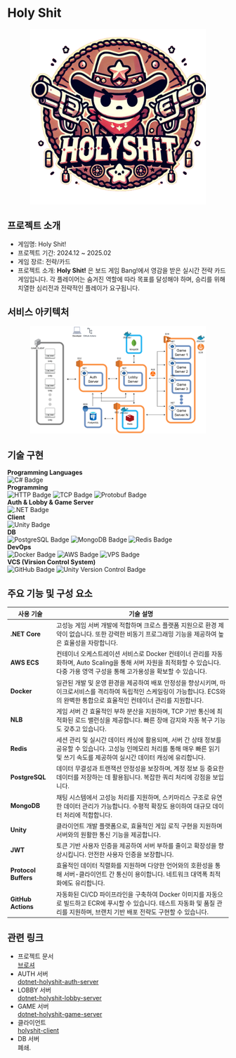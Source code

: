 # Holy Shit

<p align="center">
  <img src="./holyshit-server/Assets/holyshit-logo.png" alt="Holyshit Logo" width="400"/>
</p>

## 프로젝트 소개

- 게임명: Holy Shit!
- 프로젝트 기간: 2024.12 ~ 2025.02
- 게임 장르: 전략/카드
- 프로젝트 소개: **Holy Shit!** 은 보드 게임 Bang!에서 영감을 받은 실시간 전략 카드 게임입니다. 각 플레이어는 숨겨진 역할에 따라 목표를 달성해야 하며, 승리를 위해 치열한 심리전과 전략적인 플레이가 요구됩니다.

## 서비스 아키텍처

<p align="center">
  <img src="./holyshit-server/Assets/service-architecture.png" alt="Service Architecture" width="400"/>
</p>

## 기술 구현

<b>Programming Languages</b>
<br>
<img src="https://img.shields.io/badge/C%23-239120?style=for-the-badge&logo=csharp&logoColor=white"
        alt="C# Badge" />
<br>
<b>Programming</b>
<br>
<img src="https://img.shields.io/badge/HTTP-4A90E2?style=for-the-badge&logo=http&logoColor=white"
        alt="HTTP Badge" />
<img src="https://img.shields.io/badge/TCP-00599C?style=for-the-badge&logo=protocol&logoColor=white"
        alt="TCP Badge" />
<img src="https://img.shields.io/badge/Protobuf-336791?style=for-the-badge&logo=google&logoColor=white"
        alt="Protobuf Badge" />
<br>
<b>Auth & Lobby & Game Server</b>
<br>
<img src="https://img.shields.io/badge/.NET-512BD4?style=for-the-badge&logo=dotnet&logoColor=white"
        alt=".NET Badge" />
<br>
<b>Client</b>
<br>
<img src="https://img.shields.io/badge/Unity-000000?style=for-the-badge&logo=unity&logoColor=white"
        alt="Unity Badge" />
<br>
<b>DB</b>
<br>
<img src="https://img.shields.io/badge/PostgreSQL-336791?style=for-the-badge&logo=postgresql&logoColor=white"
        alt="PostgreSQL Badge" />
<img src="https://img.shields.io/badge/MongoDB-47A248?style=for-the-badge&logo=mongodb&logoColor=white"
        alt="MongoDB Badge" />
<img src="https://img.shields.io/badge/Redis-DC382D?style=for-the-badge&logo=redis&logoColor=white"
        alt="Redis Badge" />
<br>
<b>DevOps</b>
<br>
<img src="https://img.shields.io/badge/Docker-2496ED?style=for-the-badge&logo=docker&logoColor=white"
        alt="Docker Badge" />
<img src="https://img.shields.io/badge/AWS-232F3E?style=for-the-badge&logo=amazonaws&logoColor=white"
        alt="AWS Badge" />
<img src="https://img.shields.io/badge/VPS-FF6600?style=for-the-badge&logo=linux&logoColor=white" 
        alt="VPS Badge" />
<br>
<b>VCS (Virsion Control System)</b>
<br>
<img src="https://img.shields.io/badge/GitHub-181717?style=for-the-badge&logo=github&logoColor=white"
        alt="GitHub Badge" />
<img src="https://img.shields.io/badge/Unity%20Version%20Control-000000?style=for-the-badge&logo=unity&logoColor=white"
        alt="Unity Version Control Badge" />
<br>

## 주요 기능 및 구성 요소

| **사용 기술**        | **기술 설명**                                                                                                                                                                           |
| -------------------- | --------------------------------------------------------------------------------------------------------------------------------------------------------------------------------------- |
| **.NET Core**        | 고성능 게임 서버 개발에 적합하며 크로스 플랫폼 지원으로 환경 제약이 없습니다. 또한 강력한 비동기 프로그래밍 기능을 제공하여 높은 효율성을 자랑합니다.                                   |
| **AWS ECS**          | 컨테이너 오케스트레이션 서비스로 Docker 컨테이너 관리를 자동화하며, Auto Scaling을 통해 서버 자원을 최적화할 수 있습니다. 다중 가용 영역 구성을 통해 고가용성을 확보할 수 있습니다.     |
| **Docker**           | 일관된 개발 및 운영 환경을 제공하여 배포 안정성을 향상시키며, 마이크로서비스를 격리하여 독립적인 스케일링이 가능합니다. ECS와의 완벽한 통합으로 효율적인 컨테이너 관리를 지원합니다.    |
| **NLB**              | 게임 서버 간 효율적인 부하 분산을 지원하며, TCP 기반 통신에 최적화된 로드 밸런싱을 제공합니다. 빠른 장애 감지와 자동 복구 기능도 갖추고 있습니다.                                       |
| **Redis**            | 세션 관리 및 실시간 데이터 캐싱에 활용되며, 서버 간 상태 정보를 공유할 수 있습니다. 고성능 인메모리 처리를 통해 매우 빠른 읽기 및 쓰기 속도를 제공하여 실시간 데이터 캐싱에 유리합니다. |
| **PostgreSQL**       | 데이터 무결성과 트랜잭션 안정성을 보장하며, 계정 정보 등 중요한 데이터를 저장하는 데 활용됩니다. 복잡한 쿼리 처리에 강점을 보입니다.                                                    |
| **MongoDB**          | 채팅 시스템에서 고성능 처리를 지원하며, 스키마리스 구조로 유연한 데이터 관리가 가능합니다. 수평적 확장도 용이하여 대규모 데이터 처리에 적합합니다.                                      |
| **Unity**            | 클라이언트 개발 플랫폼으로, 효율적인 게임 로직 구현을 지원하며 서버와의 원활한 통신 기능을 제공합니다.                                                                                  |
| **JWT**              | 토큰 기반 사용자 인증을 제공하여 서버 부하를 줄이고 확장성을 향상시킵니다. 안전한 사용자 인증을 보장합니다.                                                                             |
| **Protocol Buffers** | 효율적인 데이터 직렬화를 지원하며 다양한 언어와의 호환성을 통해 서버-클라이언트 간 통신이 용이합니다. 네트워크 대역폭 최적화에도 유리합니다.                                            |
| **GitHub Actions**   | 자동화된 CI/CD 파이프라인을 구축하여 Docker 이미지를 자동으로 빌드하고 ECR에 푸시할 수 있습니다. 테스트 자동화 및 품질 관리를 지원하며, 브랜치 기반 배포 전략도 구현할 수 있습니다.     |

## 관련 링크

- 프로젝트 문서<br>
  [브로셔](https://dune-poultry-b4f.notion.site/Holy-Shit-18a266df1491805dbb78c9ed6f672c5d?pvs=4)
- AUTH 서버<br>
  [dotnet-holyshit-auth-server](https://github.com/HolySSA/dotnet-holyshit-auth-server)
- LOBBY 서버<br>
  [dotnet-holyshit-lobby-server](https://github.com/HolySSA/dotnet-holyshit-lobby-server)
- GAME 서버<br>
  [dotnet-holyshit-game-server](https://github.com/HolySSA/dotnet-holyshit-game-server)
- 클라이언트<br>
  [holyshit-client](https://github.com/HolySSA/holyshit-client)
- DB 서버<br>
  폐쇄.
